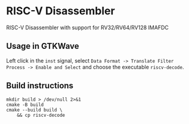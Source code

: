 # RISC-V Disassembler

RISC-V Disassembler with support for RV32/RV64/RV128 IMAFDC

## Usage in GTKWave

Left click in the `inst` signal, select `Data Format -> Translate Filter Process
-> Enable and Select` and choose the executable `riscv-decode`.

## Build instructions

```
mkdir build > /dev/null 2>&1
cmake -B build
cmake --build build \
    && cp riscv-decode
```

